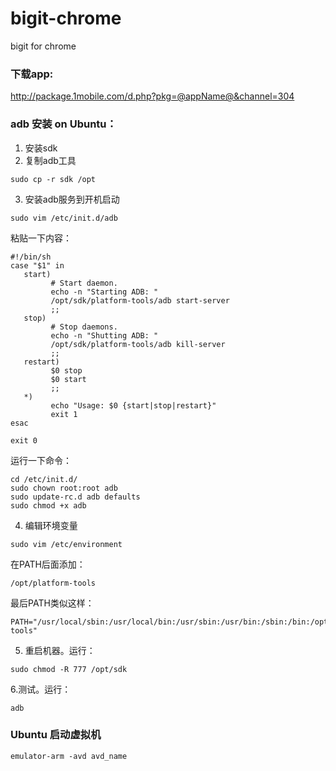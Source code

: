 bigit-chrome
============

bigit for chrome

### 下载app:
http://package.1mobile.com/d.php?pkg=@appName@&channel=304

### adb 安装 on Ubuntu：

1. 安装sdk
2. 复制adb工具
```shell
sudo cp -r sdk /opt
```
3.  安装adb服务到开机启动
```shell
sudo vim /etc/init.d/adb
```
粘贴一下内容：
```shell
#!/bin/sh
case "$1" in
   start)
         # Start daemon.
         echo -n "Starting ADB: "
         /opt/sdk/platform-tools/adb start-server
         ;;
   stop)
         # Stop daemons.
         echo -n "Shutting ADB: "
         /opt/sdk/platform-tools/adb kill-server
         ;;
   restart)
         $0 stop
         $0 start
         ;;
   *)
         echo "Usage: $0 {start|stop|restart}"
         exit 1
esac

exit 0
```

运行一下命令：
```
cd /etc/init.d/
sudo chown root:root adb
sudo update-rc.d adb defaults
sudo chmod +x adb
```

4. 编辑环境变量
```shell
sudo vim /etc/environment
```
在PATH后面添加：
```shell
/opt/platform-tools
```
最后PATH类似这样：
``` shell
PATH="/usr/local/sbin:/usr/local/bin:/usr/sbin:/usr/bin:/sbin:/bin:/opt/sdk/tools:/opt/sdk/platform-tools"
```

5. 重启机器。运行：
```shell
sudo chmod -R 777 /opt/sdk
```

6.测试。运行：
```
adb 
```

### Ubuntu 启动虚拟机
```shell
emulator-arm -avd avd_name
```